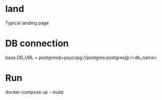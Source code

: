 # land
Typical landing page

# DB connection
base.DB_URL = postgresql+psycopg://postgres:postgres@<host>:<port>/<db_name>

# Run
docker-compose up --build
